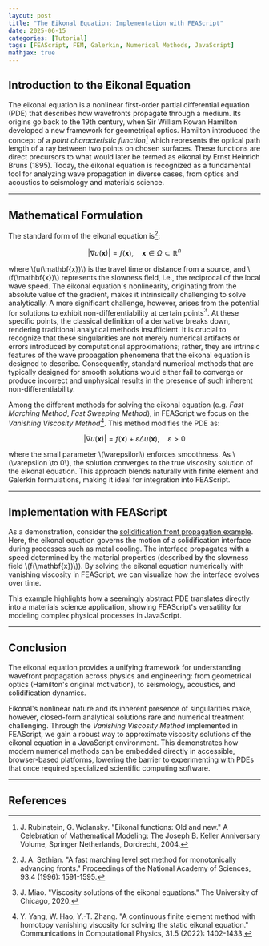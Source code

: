 ```yaml
---
layout: post
title: "The Eikonal Equation: Implementation with FEAScript"
date: 2025-06-15
categories: [Tutorial]
tags: [FEAScript, FEM, Galerkin, Numerical Methods, JavaScript]
mathjax: true
---
```


<script src="https://polyfill.io/v3/polyfill.min.js?features=es6"></script>
<script id="MathJax-script" async src="https://cdn.jsdelivr.net/npm/mathjax@3/es5/tex-mml-chtml.js"></script>

## Introduction to the Eikonal Equation

The eikonal equation is a nonlinear first-order partial differential equation (PDE) that describes how wavefronts propagate through a medium. Its origins go back to the 19th century, when Sir William Rowan Hamilton developed a new framework for geometrical optics. Hamilton introduced the concept of a <i>point characteristic function</i>[^1] which represents the optical path length of a ray between two points on chosen surfaces. These functions are direct precursors to what would later be termed as eikonal by Ernst Heinrich Bruns (1895). Today, the eikonal equation is recognized as a fundamental tool for analyzing wave propagation in diverse cases, from optics and acoustics to seismology and materials science.

---

## Mathematical Formulation

The standard form of the eikonal equation is[^2]:

$$|\nabla u(\mathbf{x})| = f(\mathbf{x}), \quad \mathbf{x} \in \Omega \subset \mathbb{R}^n$$

where \\(u(\mathbf{x})\\) is the travel time or distance from a source, and \\(f(\mathbf{x})\\) represents the slowness field, i.e., the reciprocal of the local wave speed. The eikonal equation's nonlinearity, originating from the absolute value of the gradient, makes it intrinsically challenging to solve analytically. A more significant challenge, however, arises from the potential for solutions to exhibit non-differentiability at certain points[^3]. At these specific points, the classical definition of a derivative breaks down, rendering traditional analytical methods insufficient. It is crucial to recognize that these singularities are not merely numerical artifacts or errors introduced by computational approximations; rather, they are intrinsic features of the wave propagation phenomena that the eikonal equation is designed to describe. Consequently, standard numerical methods that are typically designed for smooth solutions would either fail to converge or produce incorrect and unphysical results in the presence of such inherent non-differentiability.

Among the different methods for solving the eikonal equation (e.g. <i>Fast Marching Method</i>, <i>Fast Sweeping Method</i>), in FEAScript we focus on the <i>Vanishing Viscosity Method</i>[^4]. This method modifies the PDE as:

$$|\nabla u(\mathbf{x})| = f(\mathbf{x}) + \varepsilon \Delta u(\mathbf{x}), \quad \varepsilon > 0$$

where the small parameter \\(\varepsilon\\) enforces smoothness. As \\(\varepsilon \to 0\\), the solution converges to the true viscosity solution of the eikonal equation. This approach blends naturally with finite element and Galerkin formulations, making it ideal for integration into FEAScript.

---

## Implementation with FEAScript

As a demonstration, consider the [solidification front propagation example](https://feascript.com/tutorials/SolidificationFront2D.html). Here, the eikonal equation governs the motion of a solidification interface during processes such as metal cooling. The interface propagates with a speed determined by the material properties (described by the slowness field \\(f(\mathbf{x})\\)). By solving the eikonal equation numerically with vanishing viscosity in FEAScript, we can visualize how the interface evolves over time.

This example highlights how a seemingly abstract PDE translates directly into a materials science application, showing FEAScript's versatility for modeling complex physical processes in JavaScript.

---

## Conclusion

The eikonal equation provides a unifying framework for understanding wavefront propagation across physics and engineering: from geometrical optics (Hamilton's original motivation), to seismology, acoustics, and solidification dynamics.  

Eikonal's nonlinear nature and its inherent presence of singularities make, however, closed-form analytical solutions rare and numerical treatment challenging. Through the <i>Vanishing Viscosity Method</i> implemented in FEAScript, we gain a robust way to approximate viscosity solutions of the eikonal equation in a JavaScript environment. This demonstrates how modern numerical methods can be embedded directly in accessible, browser-based platforms, lowering the barrier to experimenting with PDEs that once required specialized scientific computing software.

---

## References

[^1]: J. Rubinstein, G. Wolansky. "Eikonal functions: Old and new." A Celebration of Mathematical Modeling: The Joseph B. Keller Anniversary Volume, Springer Netherlands, Dordrecht, 2004.
[^2]: J. A. Sethian. "A fast marching level set method for monotonically advancing fronts." Proceedings of the National Academy of Sciences, 93.4 (1996): 1591-1595.
[^3]: J. Miao. "Viscosity solutions of the eikonal equations." The University of Chicago, 2020.
[^4]: Y. Yang, W. Hao, Y.-T. Zhang. "A continuous finite element method with homotopy vanishing viscosity for solving the static eikonal equation." Communications in Computational Physics, 31.5 (2022): 1402-1433.